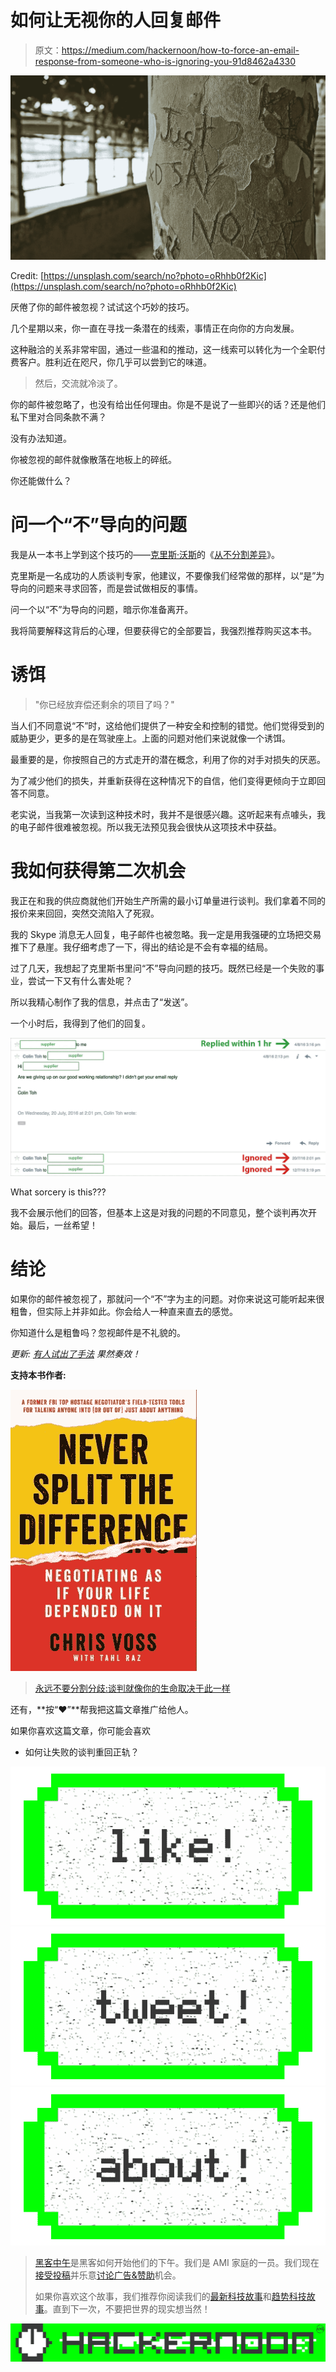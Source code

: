 # 如何让无视你的人回复邮件

> 原文：<https://medium.com/hackernoon/how-to-force-an-email-response-from-someone-who-is-ignoring-you-91d8462a4330>

![](img/35a158e581c9cbe8c5d0060f93e3017f.png)

Credit: [https://unsplash.com/search/no?photo=oRhhb0f2Kic](https://unsplash.com/search/no?photo=oRhhb0f2Kic)

厌倦了你的邮件被忽视？试试这个巧妙的技巧。

几个星期以来，你一直在寻找一条潜在的线索，事情正在向你的方向发展。

这种融洽的关系非常牢固，通过一些温和的推动，这一线索可以转化为一个全职付费客户。胜利近在咫尺，你几乎可以尝到它的味道。

> 然后，交流就冷淡了。

你的邮件被忽略了，也没有给出任何理由。你是不是说了一些即兴的话？还是他们私下里对合同条款不满？

没有办法知道。

你被忽视的邮件就像散落在地板上的碎纸。

你还能做什么？

# 问一个“不”导向的问题

我是从一本书上学到这个技巧的——[克里斯·沃斯](https://twitter.com/vossnegotiation)的《[从不分割差异](https://www.amazon.com/gp/product/0062407805/ref=as_li_tl?ie=UTF8&camp=1789&creative=9325&creativeASIN=0062407805&linkCode=as2&tag=colintohblog-20&linkId=82891144b4e43f2b610724e091f47c69)》。

克里斯是一名成功的人质谈判专家，他建议，不要像我们经常做的那样，以“是”为导向的问题来寻求回答，而是尝试做相反的事情。

问一个以“不”为导向的问题，暗示你准备离开。

我将简要解释这背后的心理，但要获得它的全部要旨，我强烈推荐购买这本书。

# 诱饵

> "你已经放弃偿还剩余的项目了吗？"

当人们不同意说“不”时，这给他们提供了一种安全和控制的错觉。他们觉得受到的威胁更少，更多的是在驾驶座上。上面的问题对他们来说就像一个诱饵。

最重要的是，你按照自己的方式走开的潜在概念，利用了你的对手对损失的厌恶。

为了减少他们的损失，并重新获得在这种情况下的自信，他们变得更倾向于立即回答不同意。

老实说，当我第一次读到这种技术时，我并不是很感兴趣。这听起来有点噱头，我的电子邮件很难被忽视。所以我无法预见我会很快从这项技术中获益。

# 我如何获得第二次机会

我正在和我的供应商就他们开始生产所需的最小订单量进行谈判。我们拿着不同的报价来来回回，突然交流陷入了死寂。

我的 Skype 消息无人回复，电子邮件也被忽略。我一定是用我强硬的立场把交易推下了悬崖。我仔细考虑了一下，得出的结论是不会有幸福的结局。

过了几天，我想起了克里斯书里问“不”导向问题的技巧。既然已经是一个失败的事业，尝试一下又有什么害处呢？

所以我精心制作了我的信息，并点击了“发送”。

一个小时后，我得到了他们的回复。

![](img/4e1ab7cb0e084359a1a16d8f0765ab59.png)

What sorcery is this???

我不会展示他们的回答，但基本上这是对我的问题的不同意见，整个谈判再次开始。最后，一丝希望！

# 结论

如果你的邮件被忽视了，那就问一个“不”字为主的问题。对你来说这可能听起来很粗鲁，但实际上并非如此。你会给人一种直来直去的感觉。

你知道什么是粗鲁吗？忽视邮件是不礼貌的。

*更新:* [*有人试出了手法*](https://www.reddit.com/r/Entrepreneur/comments/4w82k9/how_to_force_an_email_response_from_someone_who/d653pnn?st=irhhk1o9&sh=b3553d74) *果然奏效！*

**支持本书作者:**

![](img/73c17358c74fad281915ad2f2904ce80.png)

> [永远不要分割分歧:谈判就像你的生命取决于此一样](https://www.amazon.com/gp/product/0062407805/ref=as_li_tl?ie=UTF8&camp=1789&creative=9325&creativeASIN=0062407805&linkCode=as2&tag=colintohblog-20&linkId=9b5445de4c92c943caa587096ec7d2cd)

还有，**按“♥︎”**帮我把这篇文章推广给他人。

如果你喜欢这篇文章，你可能会喜欢

*   如何让失败的谈判重回正轨？

[![](img/50ef4044ecd4e250b5d50f368b775d38.png)](http://bit.ly/HackernoonFB)[![](img/979d9a46439d5aebbdcdca574e21dc81.png)](https://goo.gl/k7XYbx)[![](img/2930ba6bd2c12218fdbbf7e02c8746ff.png)](https://goo.gl/4ofytp)

> [黑客中午](http://bit.ly/Hackernoon)是黑客如何开始他们的下午。我们是 AMI 家庭的一员。我们现在[接受投稿](http://bit.ly/hackernoonsubmission)并乐意[讨论广告&赞助](mailto:partners@amipublications.com)机会。
> 
> 如果你喜欢这个故事，我们推荐你阅读我们的[最新科技故事](http://bit.ly/hackernoonlatestt)和[趋势科技故事](https://hackernoon.com/trending)。直到下一次，不要把世界的现实想当然！

[![](img/be0ca55ba73a573dce11effb2ee80d56.png)](https://goo.gl/Ahtev1)